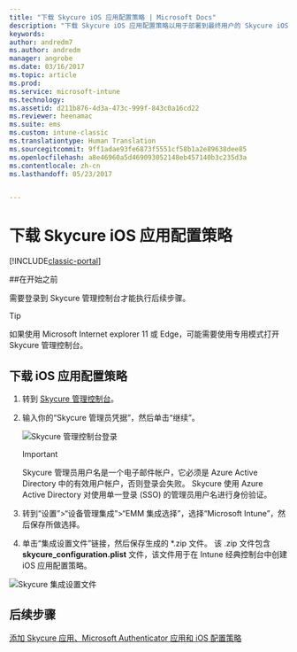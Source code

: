 ```yaml
---
title: "下载 Skycure iOS 应用配置策略 | Microsoft Docs"
description: "下载 Skycure iOS 应用配置策略以用于部署到最终用户的 Skycure iOS 应用。"
keywords: 
author: andredm7
ms.author: andredm
manager: angrobe
ms.date: 03/16/2017
ms.topic: article
ms.prod: 
ms.service: microsoft-intune
ms.technology: 
ms.assetid: d211b876-4d3a-473c-999f-843c0a16cd22
ms.reviewer: heenamac
ms.suite: ems
ms.custom: intune-classic
ms.translationtype: Human Translation
ms.sourcegitcommit: 9ff1adae93fe6873f5551cf58b1a2e89638dee85
ms.openlocfilehash: a8e46960a5d469093052148eb457140b3c235d3a
ms.contentlocale: zh-cn
ms.lasthandoff: 05/23/2017


---
```


# <a name="download-skycure-ios-app-configuration-policy"></a>下载 Skycure iOS 应用配置策略

[!INCLUDE[classic-portal](../includes/classic-portal.md)]

##<a name="before-you-begin"></a>在开始之前

需要登录到 Skycure 管理控制台才能执行后续步骤。

> [!TIP] 
> 如果使用 Microsoft Internet explorer 11 或 Edge，可能需要使用专用模式打开 Skycure 管理控制台。

## <a name="to-download-the-ios-app-configuration-policy"></a>下载 iOS 应用配置策略

1.  转到 [Skycure 管理控制台](https://aad.skycure.com)。

2.  输入你的“Skycure 管理员凭据”，然后单击“继续”。

    ![Skycure 管理控制台登录](../media/mtp/skycure-ios-app-1.png)

    > [!IMPORTANT] 
    > Skycure 管理员用户名是一个电子邮件帐户，它必须是 Azure Active Directory 中的有效用户帐户，否则登录会失败。 Skycure 使用 Azure Active Directory 对使用单一登录 (SSO) 的管理员用户名进行身份验证。

3.  转到“设置”&gt;“设备管理集成”&gt;“EMM 集成选择”，选择“Microsoft Intune”，然后保存所做选择。

2.  单击“集成设置文件”链接，然后保存生成的 \*.zip 文件。 该 .zip 文件包含 **skycure\_configuration.plist** 文件，该文件用于在 Intune 经典控制台中创建 iOS 应用配置策略。

![Skycure 集成设置文件](../media/mtp/skycure-ios-app-2.png)

## <a name="next-steps"></a>后续步骤

[添加 Skycure 应用、Microsoft Authenticator 应用和 iOS 配置策略](/intune-classic/deploy-use/add-skycure-apps-microsoft-authenticator-and-ios-app-configuration-policy)


